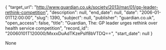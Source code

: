 {
  "target_url": "http://www.guardian.co.uk/society/2013/mar/01/gp-leader-rethink-competition", 
  "description": null, 
  "end_date": null, 
  "date": "2006-01-01T12:00:00", 
  "slug": 1390, 
  "subject": null, 
  "publisher": "guardian.co.uk", 
  "open_access": false, 
  "title": "Guardian, The: GP leader urges rethink over health service competition", 
  "record_id": "20060101T120000/MxxxDuAdTKzePslf8bVTDQ==", 
  "start_date": null
}

None